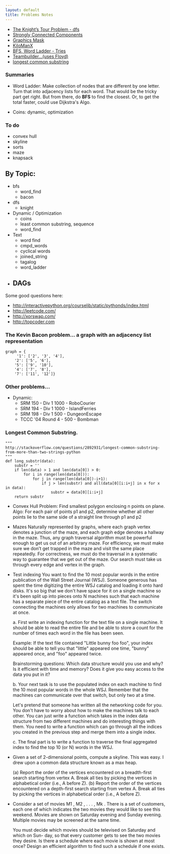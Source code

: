 ```yaml
---
layout: default
title: Problems Notes
---
```


- [The Knight’s Tour Problem - dfs](knights.html)
- [Strongly Connected Components](strongly_connected.html)
- [Graphics Mask](graphics_mask.html)
- [KiloManX](kilo_man_x.html)
- [BFS, Word Ladder - Tries](word_ladder.html)
- [Teambuilder...(uses Floyd)](teambuilder.html)
- [longest common substring](longest_common_substrings.html)


### Summaries

- Word Ladder: Make collection of nodes that are different by one letter. Turn that into adjacency lists for each word. That would be the tricky part get right. But from there, do **BFS** to find the closest. Or, to get the total faster, could use Dijkstra's Algo. 

- Coins: dynamic, optimization

### To do

- convex hull
- skyline
- sorts
- maze
- knapsack

## By Topic:

- bfs
    - word_find
    - bacon
- dfs
    - knight
- Dynamic / Optimization
    - coins
    - least common substring, sequence
    - word_find
- Text 
    - word find
    - cmpd_words
    - cyclical words
    - joined_string
    - tagalog
    - word_ladder
- DAGs
    - 


Some good questions here:
- http://interactivepython.org/courselib/static/pythonds/index.html
- http://leetcode.com/
- http://xorswap.com/
- http://topcoder.com


### The Kevin Bacon problem... a graph with an adjacency list representation

    graph = {
         '1': ['2', '3', '4'],
        '2': ['5', '6'],
        '5': ['9', '10'],
        '4': ['7', '8'],
        '7': ['11', '12']}


### Other problems...


- Dynamic: 
    - SRM 150 - Div 1 1000 - RoboCourier
    - SRM 194 - Div 1 1000 - IslandFerries
    - SRM 198 - Div 1 500 - DungeonEscape
    - TCCC '04 Round 4 - 500 - Bombman


### Longest Common Substring.

    """
    http://stackoverflow.com/questions/2892931/longest-common-substring-from-more-than-two-strings-python
    """
    def long_substr(data):
        substr = ''
        if len(data) > 1 and len(data[0]) > 0:
            for i in range(len(data[0])):
                for j in range(len(data[0])-i+1):
                    if j > len(substr) and all(data[0][i:i+j] in x for x in data):
                        substr = data[0][i:i+j]
        return substr


- Convex Hull
Problem: Find smallest polygon enclosing n points on plane.
Algo: For each pair of points p1 and p2, determine whether all other points lie to the same side of a straight line through p1 and p2


- Mazes 
Naturally represented by graphs, where each graph vertex denotes a junction of the maze, and each graph edge denotes a hallway in the maze. Thus, any graph traversal algorithm must be powerful enough to get us out of an arbitrary maze. For efficiency, we must make sure we don’t get trapped in the maze and visit the same place repeatedly. For correctness, we must do the traversal in a systematic way to guarantee that we get out of the maze. Our search must take us through every edge and vertex in the graph.

- Test indexing
    You want to find the 10 most popular words in the entire publication of the Wall Street Journal (WSJ). Someone generous has spent the time digitizing the entire WSJ catalog and loading it onto hard disks. It's so big that we don't have space for it on a single machine so it's been split up into pieces onto N machines such that each machine has a separate piece of the entire catalog as a text file. The switch connecting the machines only allows for two machines to communicate at once.
    
    a. First write an indexing function for the text file on a single machine. It should be able to read the entire file and be able to store a count for the number of times each word in the file has been seen. 
    
    Example: If the text file contained "Little bunny foo foo", your index should be able to tell you that "little" appeared one time, "bunny" appeared once, and "foo" appeared twice.
    
    Brainstorming questions: Which data structure would you use and why? Is it efficient with time and memory? Does it give you easy access to the data you put in it?
    
    b. Your next task is to use the populated index on each machine to find the 10 most popular words in the whole WSJ. Remember that the machines can communicate over that switch, but only two at a time.
    
    Let's pretend that someone has written all the networking code for you. You don't have to worry about how to make the machines talk to each other. You can just write a function which takes in the index data structure from two different machines and do interesting things with them. You need to write a function which can go through all the indices you created in the previous step and merge them into a single index.
    
    c. The final part is to write a function to traverse the final aggregated index to find the top 10 (or N) words in the WSJ.


- Given a set of 2-dimensional points, compute a skyline. This was easy. I drew upon a common data structure known as a max heap.

    (a) Report the order of the vertices encountered on a breadth-first search starting
    from vertex A. Break all ties by picking the vertices in alphabetical order (i.e.,
    A before Z).
    (b) Report the order of the vertices encountered on a depth-first search starting
    from vertex A. Break all ties by picking the vertices in alphabetical order (i.e.,
    A before Z).


- Consider a set of movies M1 , M2 , . . . , Mk . 
    There is a set of customers, each one
    of which indicates the two movies they would like to see this weekend. Movies are
    shown on Saturday evening and Sunday evening. Multiple movies may be screened
    at the same time.

    You must decide which movies should be televised on Saturday and which on Sun-
    day, so that every customer gets to see the two movies they desire. Is there a
    schedule where each movie is shown at most once? Design an efficient algorithm to
    find such a schedule if one exists.





